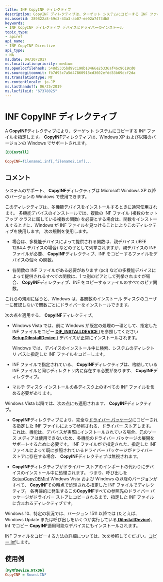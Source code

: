 ```yaml
---
title: INF CopyINF ディレクティブ
description: CopyINF ディレクティブは、ターゲット システムにコピーする INF ファイルを指定します。 CopyINF ディレクティブは、Windows XP および Windows の以降のバージョンでサポートされます。
ms.assetid: 289822a8-69c3-43a3-ab07-ee02a7473db8
keywords:
- INF CopyINF ディレクティブ デバイスとドライバーのインストール
topic_type:
- apiref
api_name:
- INF CopyINF Directive
api_type:
- NA
ms.date: 04/20/2017
ms.localizationpriority: medium
ms.openlocfilehash: 548d5335bd99c190b10466e2b336af46c9619cd0
ms.sourcegitcommit: fb7d95c7a5d47860918cd3602efdd33b69dcf2da
ms.translationtype: MT
ms.contentlocale: ja-JP
ms.lasthandoff: 06/25/2019
ms.locfileid: "67378025"
---
```

# <a name="inf-copyinf-directive"></a>INF CopyINF ディレクティブ


A **CopyINF**ディレクティブにより、ターゲット システムにコピーする INF ファイルを指定します。 **CopyINF**ディレクティブは、Windows XP および以降のバージョンの Windows でサポートされます。

```ini
[DDInstall]
  
CopyINF=filename1.inf[,filename2.inf]...
```

<a name="remarks"></a>コメント
-------

システムのサポート、 **CopyINF**ディレクティブは Microsoft Windows XP 以降のバージョンの Windows で使用できます。

このディレクティブは、多機能デバイスをインストールするときに通常使用されます。 多機能デバイスのインストールでは、複数の INF ファイル (複数のセットアップ クラスに属している複数の関数) を必要とする場合は、関数をインストールするときに、Windows が INF ファイルを見つけることによりこのディレクティブを使用します。 次の規則を使用します。

-   場合は、多機能デバイスによって提供される関数は、親デバイス (IEEE 1284.4 デバイスの場合) などの子として列挙されますが、親デバイスの INF ファイルが必要、 **CopyINF**ディレクティブ、INF をコピーするファイルをデバイスの個々 の関数。

-   各関数の INF ファイルがある必要があります (pci) などの多機能デバイスによって提供されるすべての関数は、1 つ別のピアとして列挙されますが場合、 **CopyINF**ディレクティブ、INF をコピーするファイルのすべてのピア関数。

これらの規則に従うと、Windows は、各関数のインストール ディスクのユーザーに確認しないで関数ごとにドライバーをインストールできます。

次の点を適用する、 **CopyINF**ディレクティブ。

-   Windows Vista では、前に Windows が既定の処理の一環として、指定した INF ファイルをコピー [ **DIF_INSTALLDEVICE** ](https://docs.microsoft.com/windows-hardware/drivers/install/dif-installdevice) (を参照してください[ **SetupDiInstallDevice** ](https://docs.microsoft.com/windows/desktop/api/setupapi/nf-setupapi-setupdiinstalldevice)) デバイスが正常にインストールされます。

    Windows では、デバイスのインストール中に検索、システムのディレクトリ パスに指定した INF ファイルをコピーします。

-   INF ファイルで指定されている、 **CopyINF**ディレクティブは、格納している INF ファイルと同じディレクトリ内に存在する必要があります、 **CopyINF**ディレクティブ。
-   マルチ ディスク インストールの各ディスク上のすべての INF ファイルを含める必要があります。

Windows Vista 以降では、次の点にも適用されます、 **CopyINF**ディレクティブ。

-   **CopyINF**ディレクティブにより、完全な[ドライバー パッケージ](driver-packages.md)にコピーされる指定した INF ファイルによって参照される、[ドライバー ストア](driver-store.md)します。 これは、機能は、デバイスが実際にインストールされている場合、元のソース メディアは使用できないため、多機能のドライバー パッケージの展開をサポートするために必要です。 INF ファイルがで指定された、指定した INF ファイルによって既に参照されているドライバー パッケージがドライバー ストアに存在する場合、 **CopyINF**ディレクティブは無視されます。

-   **CopyINF**ディレクティブがドライバー ストアのインポートの代わりにデバイスのインストール中に処理されます。 つまり、呼び出しを[SetupCopyOEMInf](https://go.microsoft.com/fwlink/p/?linkid=194252) Windows Vista および Windows の以降のバージョンがすべて、 **CopyINF**その時点で処理される指定した INF ファイルでディレクティブ。 各再帰的に発生するこの**CopyINF**すべての参照先のドライバー パッケージがドライバー ストアにコピーされるまで、指定した INF ファイルに含まれるディレクティブです。

Windows 10、特定の状況では、バージョン 1511 以降では (たとえば、Windows Update または呼び出しをいくつか実行している[ **DiInstallDevice**](https://docs.microsoft.com/windows/desktop/api/newdev/nf-newdev-diinstalldevice))、Inf でコピー **CopyINF**適用可能なデバイスにもインストールされます。

INF ファイルをコピーする方法の詳細については、次を参照してください。[コピー Inf](copying-inf-files.md)します。

<a name="examples"></a>使用例
--------

```ini
[MyMfDevice.NTx86]
CopyINF = Sound.INF
```

 

 





